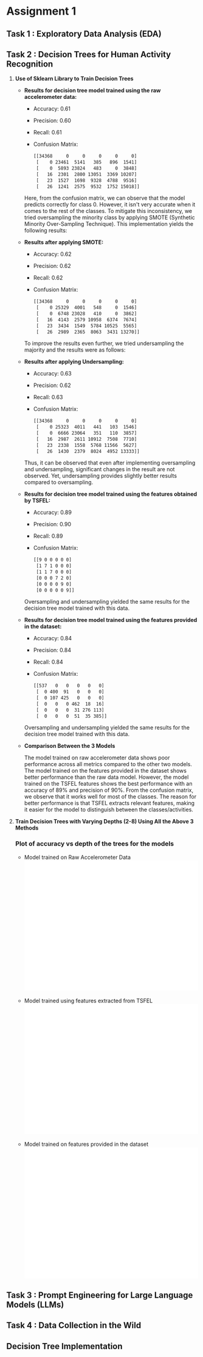 # Assignment 1

## Task 1 : Exploratory Data Analysis (EDA)

## Task 2 : Decision Trees for Human Activity Recognition

1. **Use of Sklearn Library to Train Decision Trees**

    * **Results for decision tree model trained using the raw accelerometer data:**
    
        - Accuracy: 0.61
        - Precision: 0.60
        - Recall: 0.61
        
        - Confusion Matrix:
          ```
          [[34368     0     0     0     0     0]
           [    0 23461  5141   385   896  1541]
           [    0  5893 23824   483     0  3848]
           [   16  2301  2800 13051  3369 10207]
           [   23  1527  1698  9328  4788  9516]
           [   26  1241  2575  9532  1752 15018]]
          ```

        Here, from the confusion matrix, we can observe that the model predicts correctly for class 0. However, it isn't very accurate when it comes to the rest of the classes. To mitigate this inconsistency, we tried oversampling the minority class by applying SMOTE (Synthetic Minority Over-Sampling Technique). This implementation yields the following results:
    
    * **Results after applying SMOTE:**
    
        - Accuracy: 0.62
        - Precision: 0.62
        - Recall: 0.62
        
        - Confusion Matrix:
          ```
          [[34368     0     0     0     0     0]
           [    0 25329  4001   548     0  1546]
           [    0  6748 23028   410     0  3862]
           [   16  4143  2579 10958  6374  7674]
           [   23  3434  1549  5784 10525  5565]
           [   26  2989  2365  8063  3431 13270]]
          ```
    
        To improve the results even further, we tried undersampling the majority and the results were as follows:
    
    * **Results after applying Undersampling:**
    
        - Accuracy: 0.63
        - Precision: 0.62
        - Recall: 0.63
        
        - Confusion Matrix:
          ```
          [[34368     0     0     0     0     0]
           [    0 25323  4011   441   103  1546]
           [    0  6666 23064   351   110  3857]
           [   16  2987  2611 10912  7508  7710]
           [   23  2338  1558  5768 11566  5627]
           [   26  1430  2379  8024  4952 13333]]
          ```

        Thus, it can be observed that even after implementing oversampling and undersampling, significant changes in the result are not observed. Yet, undersampling provides slightly better results compared to oversampling.

    * **Results for decision tree model trained using the features obtained by TSFEL:**
    
        - Accuracy: 0.89
        - Precision: 0.90
        - Recall: 0.89
        
        - Confusion Matrix:
          ```
          [[9 0 0 0 0 0]
           [1 7 1 0 0 0]
           [1 1 7 0 0 0]
           [0 0 0 7 2 0]
           [0 0 0 0 9 0]
           [0 0 0 0 0 9]]
          ```
        
        Oversampling and undersampling yielded the same results for the decision tree model trained with this data.
    
    * **Results for decision tree model trained using the features provided in the dataset:**
    
        - Accuracy: 0.84
        - Precision: 0.84
        - Recall: 0.84
        
        - Confusion Matrix:
          ```
          [[537   0   0   0   0   0]
           [  0 400  91   0   0   0]
           [  0 107 425   0   0   0]
           [  0   0   0 462  18  16]
           [  0   0   0  31 276 113]
           [  0   0   0  51  35 385]]
          ```

        Oversampling and undersampling yielded the same results for the decision tree model trained with this data.

    * **Comparison Between the 3 Models**

        The model trained on raw accelerometer data shows poor performance across all metrics compared to the other two models. The model trained on the features provided in the dataset shows better performance than the raw data model. However, the model trained on the TSFEL features shows the best performance with an accuracy of 89% and precision of 90%. From the confusion matrix, we observe that it works well for most of the classes. The reason for better performance is that TSFEL extracts relevant features, making it easier for the model to distinguish between the classes/activities.

2. **Train Decision Trees with Varying Depths (2-8) Using All the Above 3 Methods**
    
    ### Plot of accuracy vs depth of the trees for the models

    - Model trained on Raw Accelerometer Data 
    ![Accuracy vs. Depth](Task_2/accuracy_vs_depth_model1.png)

    - Model trained using features extracted from TSFEL
    ![Accuracy vs. Depth](Task_2/accuracy_vs_depth_model2.png)

    - Model trained on features provided in the dataset
    ![Accuracy vs. Depth](/Task_2/accuracy_vs_depth_model3.png)



## Task 3 : Prompt Engineering for Large Language Models (LLMs)

## Task 4 : Data Collection in the Wild

## Decision Tree Implementation
